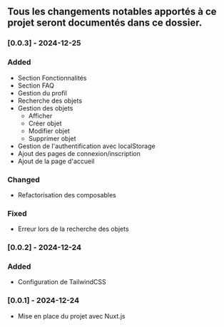 ## Tous les changements notables apportés à ce projet seront documentés dans ce dossier.


### [0.0.3] - 2024-12-25

### Added
- Section Fonctionnalités
- Section FAQ
- Gestion du profil
- Recherche des objets
- Gestion des objets
  - Afficher
  - Créer objet
  - Modifier objet
  - Supprimer objet
- Gestion de l'authentification avec localStorage
- Ajout des pages de connexion/inscription
- Ajout de la page d'accueil

### Changed
- Refactorisation des composables

### Fixed
- Erreur lors de la recherche des objets


### [0.0.2] - 2024-12-24

### Added
- Configuration de TailwindCSS


### [0.0.1] - 2024-12-24
- Mise en place du projet avec Nuxt.js